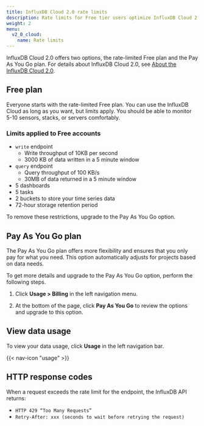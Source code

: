 ```yaml
---
title: InfluxDB Cloud 2.0 rate limits
description: Rate limits for Free tier users optimize InfluxDB Cloud 2.0 services.
weight: 2
menu:
  v2_0_cloud:
    name: Rate limits
---
```


InfluxDB Cloud 2.0 offers two options, the rate-limited Free plan and the Pay As You Go plan. 
For details about InfluxDB Cloud 2.0, see [About the InfluxDB Cloud 2.0](/v2/cloud/about/index).

## Free plan

Everyone starts with the rate-limited Free plan.
You can use the InfluxDB Cloud as long as you want,
but limits apply.
You should be able to monitor 5-10 sensors, stacks, or servers comfortably.

### Limits applied to Free accounts

- `write` endpoint
  - Write throughput of 10KB per second
  - 3000 KB of data written in a 5 minute window
- `query` endpoint
  - Query throughput of 100 KB/s
  - 30MB of data returned in a 5 minute window
- 5 dashboards
- 5 tasks
- 2 buckets to store your time series data
- 72-hour storage retention period

To remove these restrictions, upgrade to the Pay As You Go option.

## Pay As You Go plan

The Pay As You Go plan offers more flexibility and ensures that you only pay for what you need.
This option automatically adjusts for projects based on data needs.

To get more details and upgrade to the Pay As You Go option, perform the following steps.

1. Click **Usage > Billing** in the left navigation menu.

2. At the bottom of the page, click **Pay As You Go** to review the options and upgrade to this option.

## View data usage

To view your data usage, click **Usage** in the left navigation bar.

{{< nav-icon "usage" >}}

## HTTP response codes

When a request exceeds the rate limit for the endpoint, the InfluxDB API returns:

- `HTTP 429 “Too Many Requests”`
- `Retry-After: xxx (seconds to wait before retrying the request)`
